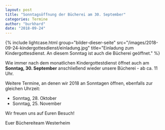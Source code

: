 ```yaml
---
layout: post
title: "Sonntagsöffnung der Bücherei am 30. September"
categories: Termine
author: "burkhard"
date: "2018-09-24"
---
```


{% include lightcase.html group="bilder-dieser-seite"
      src="/images/2018-09-24-kindergottesdienst/einladung.jpg" 
      title="Einladung zum Kindergottesdienst. An diesem Sonntag ist auch die Bücherei geöffnet." %}

Wie immer nach dem monatlichen Kindergottestdienst öffnet auch am **Sonntag, 30. September** anschließend wieder unsere Bücherei - ab ca. 11 Uhr.

Weitere Termine, an denen wir 2018 an Sonntagen öffnen, ebenfalls zur gleichen Uhrzeit:
* Sonntag, 28. Oktober
* Sonntag, 25. November



Wir freuen uns auf Euren Besuch!

Euer Büchereiteam Westerheim
